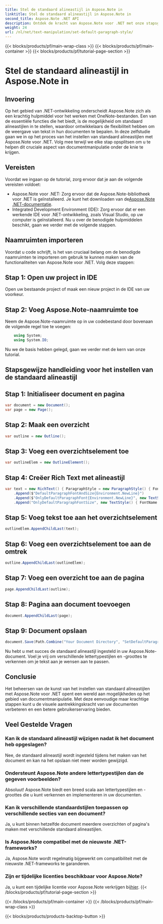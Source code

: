 ```yaml
---
title: Stel de standaard alineastijl in Aspose.Note in
linktitle: Stel de standaard alineastijl in Aspose.Note in
second_title: Aspose.Note .NET API
description: Ontdek de kracht van Aspose.Note voor .NET met onze stapsgewijze handleiding voor het instellen van standaard alineastijlen. Verbeter moeiteloos uw vaardigheden op het gebied van documentmanipulatie.
weight: 24
url: /nl/net/text-manipulation/set-default-paragraph-style/
---
```


{{< blocks/products/pf/main-wrap-class >}}
{{< blocks/products/pf/main-container >}}
{{< blocks/products/pf/tutorial-page-section >}}

# Stel de standaard alineastijl in Aspose.Note in

## Invoering
Op het gebied van .NET-ontwikkeling onderscheidt Aspose.Note zich als een krachtig hulpmiddel voor het werken met OneNote-bestanden. Een van de essentiële functies die het biedt, is de mogelijkheid om standaard alineastijlen in te stellen, waardoor ontwikkelaars de flexibiliteit hebben om de weergave van tekst in hun documenten te bepalen. In deze zelfstudie gaan we in op het proces van het instellen van standaard alineastijlen met Aspose.Note voor .NET. Volg mee terwijl we elke stap opsplitsen om u te helpen dit cruciale aspect van documentmanipulatie onder de knie te krijgen.
## Vereisten
Voordat we ingaan op de tutorial, zorg ervoor dat je aan de volgende vereisten voldoet:
- Aspose.Note voor .NET: Zorg ervoor dat de Aspose.Note-bibliotheek voor .NET is geïnstalleerd. Je kunt het downloaden van de[Aspose.Note .NET-documentatie](https://reference.aspose.com/note/net/).
- Integrated Development Environment (IDE): Zorg ervoor dat er een werkende IDE voor .NET-ontwikkeling, zoals Visual Studio, op uw computer is geïnstalleerd.
Nu u over de benodigde hulpmiddelen beschikt, gaan we verder met de volgende stappen.
## Naamruimten importeren
Voordat u code schrijft, is het van cruciaal belang om de benodigde naamruimten te importeren om gebruik te kunnen maken van de functionaliteiten van Aspose.Note voor .NET. Volg deze stappen:
## Stap 1: Open uw project in IDE
Open uw bestaande project of maak een nieuw project in de IDE van uw voorkeur.
## Stap 2: Voeg Aspose.Note-naamruimte toe
Neem de Aspose.Note-naamruimte op in uw codebestand door bovenaan de volgende regel toe te voegen:
```csharp
    using System;
    using System.IO;
```
Nu we de basis hebben gelegd, gaan we verder met de kern van onze tutorial.
## Stapsgewijze handleiding voor het instellen van de standaard alineastijl
## Stap 1: Initialiseer document en pagina
```csharp
var document = new Document();
var page = new Page();
```
## Stap 2: Maak een overzicht
```csharp
var outline = new Outline();
```
## Stap 3: Voeg een overzichtselement toe
```csharp
var outlineElem = new OutlineElement();
```
## Stap 4: Creëer Rich Text met alineastijl
```csharp
var text = new RichText() { ParagraphStyle = new ParagraphStyle() { FontName = "Courier New", FontSize = 20 } }
    .Append($"DefaultParagraphFontAndSize{Environment.NewLine}")
    .Append($"OnlyDefaultParagraphFont{Environment.NewLine}", new TextStyle() { FontSize = 14 })
    .Append("OnlyDefaultParagraphFontSize", new TextStyle() { FontName = "Verdana" });
```
## Stap 5: Voeg tekst toe aan het overzichtselement
```csharp
outlineElem.AppendChildLast(text);
```
## Stap 6: Voeg een overzichtselement toe aan de omtrek
```csharp
outline.AppendChildLast(outlineElem);
```
## Stap 7: Voeg een overzicht toe aan de pagina
```csharp
page.AppendChildLast(outline);
```
## Stap 8: Pagina aan document toevoegen
```csharp
document.AppendChildLast(page);
```
## Stap 9: Document opslaan
```csharp
document.Save(Path.Combine("Your Document Directory", "SetDefaultParagraphStyle.one"));
```
Nu hebt u met succes de standaard alineastijl ingesteld in uw Aspose.Note-document. Voel je vrij om verschillende lettertypestijlen en -groottes te verkennen om je tekst aan je wensen aan te passen.
## Conclusie
Het beheersen van de kunst van het instellen van standaard alineastijlen met Aspose.Note voor .NET opent een wereld aan mogelijkheden op het gebied van documentmanipulatie. Met deze eenvoudige maar krachtige stappen kunt u de visuele aantrekkingskracht van uw documenten verbeteren en een betere gebruikerservaring bieden.
## Veel Gestelde Vragen
### Kan ik de standaard alineastijl wijzigen nadat ik het document heb opgeslagen?
Nee, de standaard alineastijl wordt ingesteld tijdens het maken van het document en kan na het opslaan niet meer worden gewijzigd.
### Ondersteunt Aspose.Note andere lettertypestijlen dan de gegeven voorbeelden?
Absoluut! Aspose.Note biedt een breed scala aan lettertypestijlen en -groottes die u kunt verkennen en implementeren in uw documenten.
### Kan ik verschillende standaardstijlen toepassen op verschillende secties van een document?
Ja, u kunt binnen hetzelfde document meerdere overzichten of pagina's maken met verschillende standaard alineastijlen.
### Is Aspose.Note compatibel met de nieuwste .NET-frameworks?
Ja, Aspose.Note wordt regelmatig bijgewerkt om compatibiliteit met de nieuwste .NET-frameworks te garanderen.
### Zijn er tijdelijke licenties beschikbaar voor Aspose.Note?
 Ja, u kunt een tijdelijke licentie voor Aspose.Note verkrijgen bij[hier](https://purchase.aspose.com/temporary-license/).
{{< /blocks/products/pf/tutorial-page-section >}}

{{< /blocks/products/pf/main-container >}}
{{< /blocks/products/pf/main-wrap-class >}}

{{< blocks/products/products-backtop-button >}}
